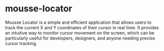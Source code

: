 # mousse-locator
Mousse Locator is a simple and efficient application that allows users to track the current X and Y coordinates of their cursor in real time. It provides an intuitive way to monitor cursor movement on the screen, which can be particularly useful for developers, designers, and anyone needing precise cursor tracking.
